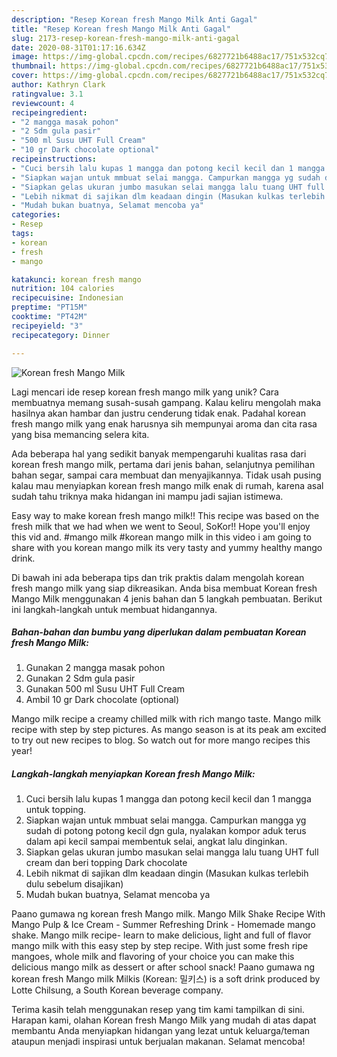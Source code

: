 ```yaml
---
description: "Resep Korean fresh Mango Milk Anti Gagal"
title: "Resep Korean fresh Mango Milk Anti Gagal"
slug: 2173-resep-korean-fresh-mango-milk-anti-gagal
date: 2020-08-31T01:17:16.634Z
image: https://img-global.cpcdn.com/recipes/6827721b6488ac17/751x532cq70/korean-fresh-mango-milk-foto-resep-utama.jpg
thumbnail: https://img-global.cpcdn.com/recipes/6827721b6488ac17/751x532cq70/korean-fresh-mango-milk-foto-resep-utama.jpg
cover: https://img-global.cpcdn.com/recipes/6827721b6488ac17/751x532cq70/korean-fresh-mango-milk-foto-resep-utama.jpg
author: Kathryn Clark
ratingvalue: 3.1
reviewcount: 4
recipeingredient:
- "2 mangga masak pohon"
- "2 Sdm gula pasir"
- "500 ml Susu UHT Full Cream"
- "10 gr Dark chocolate optional"
recipeinstructions:
- "Cuci bersih lalu kupas 1 mangga dan potong kecil kecil dan 1 mangga untuk topping."
- "Siapkan wajan untuk mmbuat selai mangga. Campurkan mangga yg sudah di potong potong kecil dgn gula, nyalakan kompor aduk terus dalam api kecil sampai membentuk selai, angkat lalu dinginkan."
- "Siapkan gelas ukuran jumbo masukan selai mangga lalu tuang UHT full cream dan beri topping Dark chocolate"
- "Lebih nikmat di sajikan dlm keadaan dingin (Masukan kulkas terlebih dulu sebelum disajikan)"
- "Mudah bukan buatnya, Selamat mencoba ya"
categories:
- Resep
tags:
- korean
- fresh
- mango

katakunci: korean fresh mango 
nutrition: 104 calories
recipecuisine: Indonesian
preptime: "PT15M"
cooktime: "PT42M"
recipeyield: "3"
recipecategory: Dinner

---
```



![Korean fresh Mango Milk](https://img-global.cpcdn.com/recipes/6827721b6488ac17/751x532cq70/korean-fresh-mango-milk-foto-resep-utama.jpg)

Lagi mencari ide resep korean fresh mango milk yang unik? Cara membuatnya memang susah-susah gampang. Kalau keliru mengolah maka hasilnya akan hambar dan justru cenderung tidak enak. Padahal korean fresh mango milk yang enak harusnya sih mempunyai aroma dan cita rasa yang bisa memancing selera kita.

Ada beberapa hal yang sedikit banyak mempengaruhi kualitas rasa dari korean fresh mango milk, pertama dari jenis bahan, selanjutnya pemilihan bahan segar, sampai cara membuat dan menyajikannya. Tidak usah pusing kalau mau menyiapkan korean fresh mango milk enak di rumah, karena asal sudah tahu triknya maka hidangan ini mampu jadi sajian istimewa.

Easy way to make korean fresh mango milk!! This recipe was based on the fresh milk that we had when we went to Seoul, SoKor!! Hope you&#39;ll enjoy this vid and. #mango milk #korean mango milk in this video i am going to share with you korean mango milk its very tasty and yummy healthy mango drink.


Di bawah ini ada beberapa tips dan trik praktis dalam mengolah korean fresh mango milk yang siap dikreasikan. Anda bisa membuat Korean fresh Mango Milk menggunakan 4 jenis bahan dan 5 langkah pembuatan. Berikut ini langkah-langkah untuk membuat hidangannya.

<!--inarticleads1-->

##### Bahan-bahan dan bumbu yang diperlukan dalam pembuatan Korean fresh Mango Milk:

1. Gunakan 2 mangga masak pohon
1. Gunakan 2 Sdm gula pasir
1. Gunakan 500 ml Susu UHT Full Cream
1. Ambil 10 gr Dark chocolate (optional)


Mango milk recipe a creamy chilled milk with rich mango taste. Mango milk recipe with step by step pictures. As mango season is at its peak am excited to try out new recipes to blog. So watch out for more mango recipes this year! 

<!--inarticleads2-->

##### Langkah-langkah menyiapkan Korean fresh Mango Milk:

1. Cuci bersih lalu kupas 1 mangga dan potong kecil kecil dan 1 mangga untuk topping.
1. Siapkan wajan untuk mmbuat selai mangga. Campurkan mangga yg sudah di potong potong kecil dgn gula, nyalakan kompor aduk terus dalam api kecil sampai membentuk selai, angkat lalu dinginkan.
1. Siapkan gelas ukuran jumbo masukan selai mangga lalu tuang UHT full cream dan beri topping Dark chocolate
1. Lebih nikmat di sajikan dlm keadaan dingin (Masukan kulkas terlebih dulu sebelum disajikan)
1. Mudah bukan buatnya, Selamat mencoba ya


Paano gumawa ng korean fresh Mango milk. Mango Milk Shake Recipe With Mango Pulp &amp; Ice Cream - Summer Refreshing Drink - Homemade mango shake. Mango milk recipe- learn to make delicious, light and full of flavor mango milk with this easy step by step recipe. With just some fresh ripe mangoes, whole milk and flavoring of your choice you can make this delicious mango milk as dessert or after school snack! Paano gumawa ng korean fresh Mango milk Milkis (Korean: 밀키스) is a soft drink produced by Lotte Chilsung, a South Korean beverage company. 

Terima kasih telah menggunakan resep yang tim kami tampilkan di sini. Harapan kami, olahan Korean fresh Mango Milk yang mudah di atas dapat membantu Anda menyiapkan hidangan yang lezat untuk keluarga/teman ataupun menjadi inspirasi untuk berjualan makanan. Selamat mencoba!
